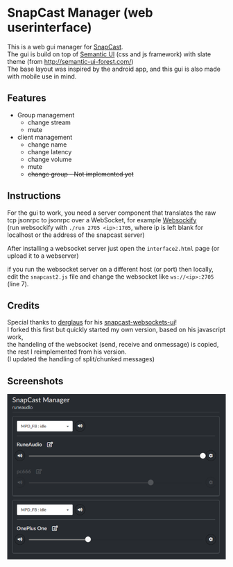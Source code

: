 SnapCast Manager (web userinterface)
======

This is a web gui manager for [SnapCast](https://github.com/badaix/snapcast).  
The gui is build on top of [Semantic UI](https://semantic-ui.com/) (css and js framework) with slate theme (from http://semantic-ui-forest.com/)  
The base layout was inspired by the android app, and this gui is also made with mobile use in mind.

## Features
- Group management
  - change stream
  - mute
- client management
  - change name
  - change latency
  - change volume
  - mute
  - ~~change group - Not implemented yet~~

## Instructions
For the gui to work, you need a server component that translates the raw tcp jsonrpc to jsonrpc over a WebSocket, for example [Websockify](https://github.com/novnc/websockify)  
(run websockify with `./run 2705 <ip>:1705`, where ip is left blank for localhost or the address of the snapcast server)

After installing a websocket server just open the `interface2.html` page (or upload it to a webserver)  

if you run the websocket server on a different host (or port) then locally, edit the `snapcast2.js` file and change the websocket like `ws://<ip>:2705` (line 7).

## Credits
Special thanks to [derglaus](https://github.com/derglaus) for his [snapcast-websockets-ui](https://github.com/derglaus/snapcast-websockets-ui)!  
I forked this first but quickly started my own version, based on his javascript work,  
the handeling of the websocket (send, receive and onmessage) is copied, the rest I reimplemented from his version.  
(I updated the handling of split/chunked messages)


## Screenshots
![Screenshot](https://github.com/topjor/snapcast-websockets-ui/blob/master/v2/SnapCast_Manager.PNG?raw=true)
